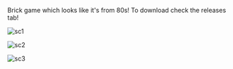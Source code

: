 Brick game which looks like it's from 80s! To download check the releases tab!

![sc1](https://github.com/user-attachments/assets/b63d016c-b4f1-4b51-aea5-7a99fd4fdd88)

![sc2](https://github.com/user-attachments/assets/8f4b4d35-1702-4944-bb03-094a574e18c8)

![sc3](https://github.com/user-attachments/assets/e87baca9-798f-458a-9715-4d5eea5facca)


